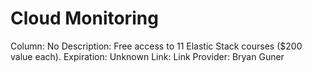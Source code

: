 # Cloud Monitoring

Column: No
Description: Free access to 11 Elastic Stack courses ($200 value each).
Expiration: Unknown
Link: Link
Provider: Bryan Guner